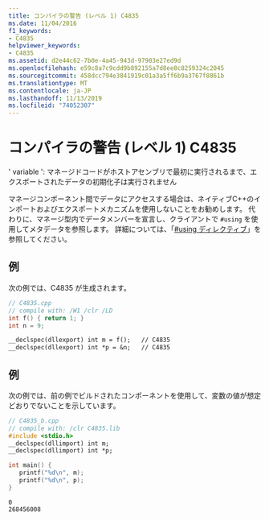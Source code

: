```yaml
---
title: コンパイラの警告 (レベル 1) C4835
ms.date: 11/04/2016
f1_keywords:
- C4835
helpviewer_keywords:
- C4835
ms.assetid: d2e44c62-7b0e-4a45-943d-97903e27ed9d
ms.openlocfilehash: e59c8a7c9cdd9b892155a7d8ee8c8259324c2045
ms.sourcegitcommit: 458dcc794e3841919c01a3a5ff6b9a3767f8861b
ms.translationtype: MT
ms.contentlocale: ja-JP
ms.lasthandoff: 11/13/2019
ms.locfileid: "74052307"
---
```

# <a name="compiler-warning-level-1-c4835"></a>コンパイラの警告 (レベル 1) C4835

' variable ': マネージドコードがホストアセンブリで最初に実行されるまで、エクスポートされたデータの初期化子は実行されません

マネージコンポーネント間でデータにアクセスする場合は、ネイティブC++のインポートおよびエクスポートメカニズムを使用しないことをお勧めします。 代わりに、マネージ型内でデータメンバーを宣言し、クライアントで `#using` を使用してメタデータを参照します。 詳細については、「[#using ディレクティブ](../../preprocessor/hash-using-directive-cpp.md)」を参照してください。

## <a name="example"></a>例

次の例では、C4835 が生成されます。

```cpp
// C4835.cpp
// compile with: /W1 /clr /LD
int f() { return 1; }
int n = 9;

__declspec(dllexport) int m = f();   // C4835
__declspec(dllexport) int *p = &n;   // C4835
```

## <a name="example"></a>例

次の例では、前の例でビルドされたコンポーネントを使用して、変数の値が想定どおりでないことを示しています。

```cpp
// C4835_b.cpp
// compile with: /clr C4835.lib
#include <stdio.h>
__declspec(dllimport) int m;
__declspec(dllimport) int *p;

int main() {
   printf("%d\n", m);
   printf("%d\n", p);
}
```

```Output
0
268456008
```